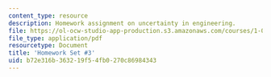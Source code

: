 ```yaml
---
content_type: resource
description: Homework assignment on uncertainty in engineering.
file: https://ol-ocw-studio-app-production.s3.amazonaws.com/courses/1-010-uncertainty-in-engineering-fall-2008/b72e316b363219f54fb0270c86984343_homework_03.pdf
file_type: application/pdf
resourcetype: Document
title: 'Homework Set #3'
uid: b72e316b-3632-19f5-4fb0-270c86984343
---
```

